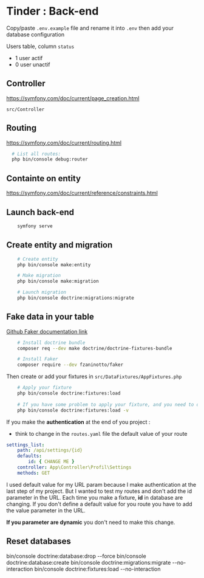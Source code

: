 # Tinder : Back-end 

Copy/paste `.env.example` file and rename it into `.env` then add your database configuration

Users table, column `status`

- 1 user actif
- 0 user unactif

## Controller

https://symfony.com/doc/current/page_creation.html

`src/Controller`

## Routing

https://symfony.com/doc/current/routing.html

```bash
  # List all routes: 
  php bin/console debug:router
```

## Containte on entity

https://symfony.com/doc/current/reference/constraints.html

## Launch back-end 

```bash
    symfony serve
```

## Create entity and migration

```bash
    # Create entity
    php bin/console make:entity
```

```bash
    # Make migration
    php bin/console make:migration
```

```bash
    # Launch migration
    php bin/console doctrine:migrations:migrate
```

## Fake data in your table

[Github Faker documentation link](https://github.com/fzaninotto/Faker)

```bash
    # Install doctrine bundle
    composer req --dev make doctrine/doctrine-fixtures-bundle
```

```bash
    # Install Faker
    composer require --dev fzaninotto/faker
```

Then create or add your fixtures in `src/DataFixtures/AppFixtures.php`

```bash
    # Apply your fixture
    php bin/console doctrine:fixtures:load
    
    # If you have some problem to apply your fixture, and you need to debug you can add this following argument : -v
    php bin/console doctrine:fixtures:load -v
```

If you make the **authentication** at the end of you project :
- think to change in the `routes.yaml` file the default value of your route

```yaml
settings_list:
    path: /api/settings/{id}
    defaults:
        id: { CHANGE ME }
    controller: App\Controller\Profil\Settings
    methods: GET
```

I used default value for my URL param because I make authentication at the last step of my project.
But I wanted to test my routes and don't add the id parameter in the URL. Each time you make a fixture, **id** in database are changing.
If you don't define a default value for you route you have to add the value parameter in the URL.

**If you parameter are dynamic** you don't need to make this change.


## Reset databases

bin/console doctrine:database:drop --force
bin/console doctrine:database:create
bin/console doctrine:migrations:migrate --no-interaction
bin/console doctrine:fixtures:load --no-interaction